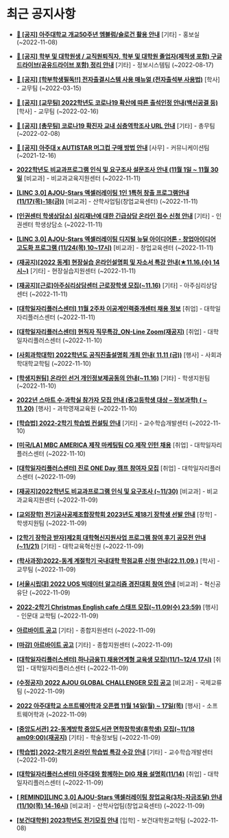 # 최근 공지사항

* **[📌 [공지] 아주대학교 개교50주년 엠블럼/슬로건 활용 안내](http://ajou.ac.kr/kr/ajou/notice.do?mode=view&amp;articleNo=206180&amp;article.offset=0&amp;articleLimit=30)**
 [기타] - 홍보실 (~2022-11-08)

* **[📌 [공지] 학부 및 대학원생 / 교직원퇴직자, 학부 및 대학원 졸업자(제적생 포함) 구글드라이브(공유드라이브 포함) 정리 안내](http://ajou.ac.kr/kr/ajou/notice.do?mode=view&amp;articleNo=202858&amp;article.offset=0&amp;articleLimit=30)**
 [기타] - 정보시스템팀 (~2022-08-17)

* **[📌 [공지] [학부학생필독!!] 전자출결시스템 사용 매뉴얼 (전자출석부 사용법)](http://ajou.ac.kr/kr/ajou/notice.do?mode=view&amp;articleNo=192571&amp;article.offset=0&amp;articleLimit=30)**
 [학사] - 교무팀 (~2022-03-15)

* **[📌 [공지] [교무팀] 2022학년도 코로나19 확산에 따른 출석인정 안내(백신공결 등)](http://ajou.ac.kr/kr/ajou/notice.do?mode=view&amp;articleNo=180913&amp;article.offset=0&amp;articleLimit=30)**
 [학사] - 교무팀 (~2022-02-16)

* **[📌 [공지] [총무팀] 코로나19 확진자 교내 심층역학조사 URL 안내](http://ajou.ac.kr/kr/ajou/notice.do?mode=view&amp;articleNo=180493&amp;article.offset=0&amp;articleLimit=30)**
 [기타] - 총무팀 (~2022-02-08)

* **[📌 [공지] 아주대 x AUTISTAR 머그컵 구매 방법 안내](http://ajou.ac.kr/kr/ajou/notice.do?mode=view&amp;articleNo=147976&amp;article.offset=0&amp;articleLimit=30)**
 [사무] - 커뮤니케이션팀 (~2021-12-16)

* **[2022학년도 비교과프로그램 인식 및 요구조사 설문조사 안내 (11월 1일 ~ 11월 30일](http://ajou.ac.kr/kr/ajou/notice.do?mode=view&amp;articleNo=206342&amp;article.offset=0&amp;articleLimit=30)**
 [비교과] - 비교과교육지원센터 (~2022-11-11)

* **[[LINC 3.0] AJOU-Stars 액셀러레이팅 1인 1특허 창출 프로그램안내(11/17(목)-18(금))](http://ajou.ac.kr/kr/ajou/notice.do?mode=view&amp;articleNo=206333&amp;article.offset=0&amp;articleLimit=30)**
 [비교과] - 산학사업팀(창업교육센터) (~2022-11-11)

* **[[인권센터 학생상담소] 심리재난에 대한 긴급상담 온라인 접수 신청 안내](http://ajou.ac.kr/kr/ajou/notice.do?mode=view&amp;articleNo=206332&amp;article.offset=0&amp;articleLimit=30)**
 [기타] - 인권센터 학생상담소 (~2022-11-11)

* **[[LINC 3.0] AJOU-Stars 엑셀러레이팅 디지털 뉴딜 아이디어톤 - 창업아이디어 고도화 프로그램 (11/24(목) 10~17시)](http://ajou.ac.kr/kr/ajou/notice.do?mode=view&amp;articleNo=206329&amp;article.offset=0&amp;articleLimit=30)**
 [비교과] - 창업교육센터 (~2022-11-11)

* **[(재공지)[2022 동계] 현장실습 온라인설명회 및 자소서 특강 안내(★11.16.(수) 14시~)](http://ajou.ac.kr/kr/ajou/notice.do?mode=view&amp;articleNo=206325&amp;article.offset=0&amp;articleLimit=30)**
 [기타] - 현장실습지원센터 (~2022-11-11)

* **[[재공지][근로]아주심리상담센터 근로장학생 모집(~11.16)](http://ajou.ac.kr/kr/ajou/notice.do?mode=view&amp;articleNo=206319&amp;article.offset=0&amp;articleLimit=30)**
 [기타] - 아주심리상담센터 (~2022-11-11)

* **[[대학일자리플러스센터] 11월 2주차 이공계인력중개센터 채용 정보](http://ajou.ac.kr/kr/ajou/notice.do?mode=view&amp;articleNo=206316&amp;article.offset=0&amp;articleLimit=30)**
 [취업] - 대학일자리플러스센터 (~2022-11-11)

* **[[대학일자리플러스센터] 현직자 직무특강_ON-Line Zoom(재공지)](http://ajou.ac.kr/kr/ajou/notice.do?mode=view&amp;articleNo=206312&amp;article.offset=0&amp;articleLimit=30)**
 [취업] - 대학일자리플러스센터 (~2022-11-10)

* **[[사회과학대학] 2022학년도 공직진출설명회 개최 안내( 11.11 (금))](http://ajou.ac.kr/kr/ajou/notice.do?mode=view&amp;articleNo=206303&amp;article.offset=0&amp;articleLimit=30)**
 [행사] - 사회과학대학교학팀 (~2022-11-10)

* **[[학생지원팀] 온라인 선거 개인정보제공동의 안내(~11.16)](http://ajou.ac.kr/kr/ajou/notice.do?mode=view&amp;articleNo=206301&amp;article.offset=0&amp;articleLimit=30)**
 [기타] - 학생지원팀 (~2022-11-10)

* **[2022년 스마트 수·과학실 참가자 모집 안내 (중고등학생 대상 – 정보과학) ( ~ 11.20)](http://ajou.ac.kr/kr/ajou/notice.do?mode=view&amp;articleNo=206300&amp;article.offset=0&amp;articleLimit=30)**
 [행사] - 과학영재교육원 (~2022-11-10)

* **[[학습법] 2022-2학기 학습법 컨설팅 안내](http://ajou.ac.kr/kr/ajou/notice.do?mode=view&amp;articleNo=206283&amp;article.offset=0&amp;articleLimit=30)**
 [기타] - 교수학습개발센터 (~2022-11-10)

* **[[미국/LA] MBC AMERICA 제작 마케팅팀 CG 제작 인턴 채용](http://ajou.ac.kr/kr/ajou/notice.do?mode=view&amp;articleNo=206281&amp;article.offset=0&amp;articleLimit=30)**
 [취업] - 대학일자리플러스센터 (~2022-11-10)

* **[[대학일자리플러스센터] 진로 ONE Day 캠프 참여자 모집](http://ajou.ac.kr/kr/ajou/notice.do?mode=view&amp;articleNo=206278&amp;article.offset=0&amp;articleLimit=30)**
 [취업] - 대학일자리플러스센터 (~2022-11-09)

* **[[재공지]2022학년도 비교과프로그램 인식 및 요구조사 (~11/30)](http://ajou.ac.kr/kr/ajou/notice.do?mode=view&amp;articleNo=206277&amp;article.offset=0&amp;articleLimit=30)**
 [비교과] - 비교과교육지원센터 (~2022-11-09)

* **[[교외장학] 전기공사공제조합장학회 2023년도 제18기 장학생 선발 안내](http://ajou.ac.kr/kr/ajou/notice.do?mode=view&amp;articleNo=206274&amp;article.offset=0&amp;articleLimit=30)**
 [장학] - 학생지원팀 (~2022-11-09)

* **[[2학기 장학금 받자]제2회 대학혁신지원사업 프로그램 참여 후기 공모전 안내(~11/21)](http://ajou.ac.kr/kr/ajou/notice.do?mode=view&amp;articleNo=206263&amp;article.offset=0&amp;articleLimit=30)**
 [기타] - 대학교육혁신원 (~2022-11-09)

* **[(학사과정)2022-동계 계절학기 국내대학 학점교류 신청 안내(22.11.09.)](http://ajou.ac.kr/kr/ajou/notice.do?mode=view&amp;articleNo=206260&amp;article.offset=0&amp;articleLimit=30)**
 [학사] - 교무팀 (~2022-11-09)

* **[[서울시립대] 2022 UOS 빅데이터 알고리즘 경진대회 참여 안내](http://ajou.ac.kr/kr/ajou/notice.do?mode=view&amp;articleNo=206256&amp;article.offset=0&amp;articleLimit=30)**
 [비교과] - 혁신공유단 (~2022-11-09)

* **[2022-2학기 Christmas English cafe 스태프 모집(~11.09(수) 23:59)](http://ajou.ac.kr/kr/ajou/notice.do?mode=view&amp;articleNo=206254&amp;article.offset=0&amp;articleLimit=30)**
 [행사] - 인문대 교학팀 (~2022-11-09)

* **[아르바이트 공고](http://ajou.ac.kr/kr/ajou/notice.do?mode=view&amp;articleNo=206253&amp;article.offset=0&amp;articleLimit=30)**
 [기타] - 종합지원센터 (~2022-11-09)

* **[[마감] 아르바이트 공고](http://ajou.ac.kr/kr/ajou/notice.do?mode=view&amp;articleNo=206250&amp;article.offset=0&amp;articleLimit=30)**
 [기타] - 종합지원센터 (~2022-11-09)

* **[[대학일자리플러스센터] 하나금융TI 채용연계형 교육생 모집!(11/1~12/4 17시)](http://ajou.ac.kr/kr/ajou/notice.do?mode=view&amp;articleNo=206247&amp;article.offset=0&amp;articleLimit=30)**
 [취업] - 대학일자리플러스센터 (~2022-11-09)

* **[(수정공지) 2022 AJOU GLOBAL CHALLENGER 모집 공고](http://ajou.ac.kr/kr/ajou/notice.do?mode=view&amp;articleNo=206233&amp;article.offset=0&amp;articleLimit=30)**
 [비교과] - 국제교류팀 (~2022-11-09)

* **[2022 아주대학교 소프트웨어학과 오픈랩 11월 14일(월) ~ 17일(목)](http://ajou.ac.kr/kr/ajou/notice.do?mode=view&amp;articleNo=206230&amp;article.offset=0&amp;articleLimit=30)**
 [행사] - 소프트웨어학과 (~2022-11-09)

* **[[중앙도서관] 22-동계방학 중앙도서관 면학장학생(휴학생) 모집(~11/18 am09:00)(재공지)](http://ajou.ac.kr/kr/ajou/notice.do?mode=view&amp;articleNo=206229&amp;article.offset=0&amp;articleLimit=30)**
 [기타] - 학술정보팀 (~2022-11-09)

* **[[학습법] 2022-2학기 온라인 학습법 특강 수강 안내](http://ajou.ac.kr/kr/ajou/notice.do?mode=view&amp;articleNo=206223&amp;article.offset=0&amp;articleLimit=30)**
 [기타] - 교수학습개발센터 (~2022-11-09)

* **[[대학일자리플러스센터] 아주대와 함께하는 DIG 채용 설명회(11/14)](http://ajou.ac.kr/kr/ajou/notice.do?mode=view&amp;articleNo=206221&amp;article.offset=0&amp;articleLimit=30)**
 [취업] - 대학일자리플러스센터 (~2022-11-09)

* **[[ REMIND][LINC 3.0] AJOU-Stars 액셀러레이팅 창업교육(3차-자금조달) 안내(11/10(목) 14-16시)](http://ajou.ac.kr/kr/ajou/notice.do?mode=view&amp;articleNo=206220&amp;article.offset=0&amp;articleLimit=30)**
 [비교과] - 산학사업팀(창업교육센터) (~2022-11-09)

* **[[보건대학원] 2023학년도 전기모집 안내](http://ajou.ac.kr/kr/ajou/notice.do?mode=view&amp;articleNo=206218&amp;article.offset=0&amp;articleLimit=30)**
 [입학] - 보건대학원교학팀 (~2022-11-08)
